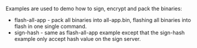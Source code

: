 Examples are used to demo how to sign, encrypt and pack the binaries:

 - flash-all-app - pack all binaries into all-app.bin, flashing all binaries into flash in one single command.
 - sign-hash - same as flash-all-app example except that the sign-hash example only accept hash value on the sign server.
